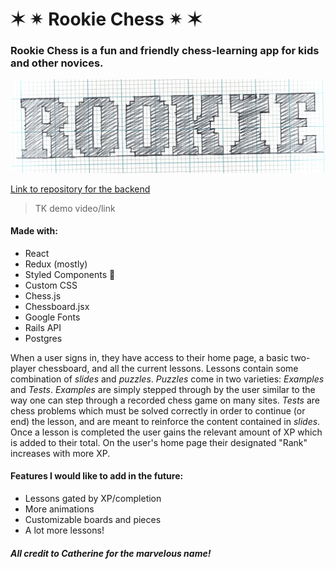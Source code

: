 
# ✶ ✴ Rookie Chess ✴ ✶

### Rookie Chess is a fun and friendly chess-learning app for kids and other novices.

![rookie logo](./public/rookie.jpeg "ROOKIE")

[Link to repository for the backend](https://github.com/ajsultanov/chess-backend)

> TK demo video/link

#### Made with:
- React
- Redux (mostly)
- Styled Components 💅
- Custom CSS
- Chess.js
- Chessboard.jsx
- Google Fonts
- Rails API
- Postgres

When a user signs in, they have access to their home page, a basic two-player chessboard, and all the current lessons. Lessons contain some combination of _slides_ and _puzzles_. _Puzzles_ come in two varieties: _Examples_ and _Tests_. _Examples_ are simply stepped through by the user similar to the way one can step through a recorded chess game on many sites. _Tests_ are chess problems which must be solved correctly in order to continue (or end) the lesson, and are meant to reinforce the content contained in _slides_. Once a lesson is completed the user gains the relevant amount of XP which is added to their total. On the user's home page their designated "Rank" increases with more XP.

#### Features I would like to add in the future:
- Lessons gated by XP/completion
- More animations
- Customizable boards and pieces
- A lot more lessons!

##### All credit to Catherine for the marvelous name!
